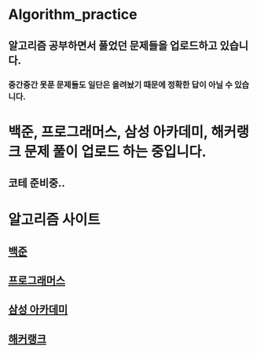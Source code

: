 # Algorithm_practice

## 알고리즘 공부하면서 풀었던 문제들을 업로드하고 있습니다.

### 중간중간 못푼 문제들도 일단은 올려놨기 때문에 정확한 답이 아닐 수 있습니다. 

# 백준, 프로그래머스, 삼성 아카데미, 해커랭크 문제 풀이 업로드 하는 중입니다. 
## 코테 준비중..


# 알고리즘 사이트 
## [백준](https://www.acmicpc.net)
## [프로그래머스](https://programmers.co.kr/learn/challenges)
## [삼성 아카데미](https://swexpertacademy.com/main/main.do)
## [해커랭크](https://www.hackerrank.com/)
